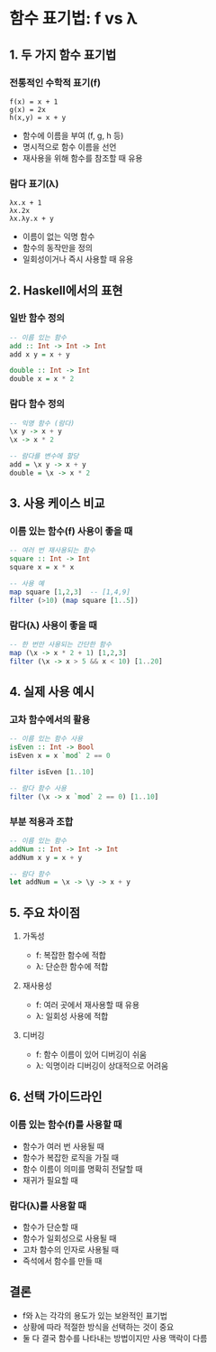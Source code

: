 # 함수 표기법: f vs λ

## 1. 두 가지 함수 표기법

### 전통적인 수학적 표기(f)
```
f(x) = x + 1
g(x) = 2x
h(x,y) = x + y
```
- 함수에 이름을 부여 (f, g, h 등)
- 명시적으로 함수 이름을 선언
- 재사용을 위해 함수를 참조할 때 유용

### 람다 표기(λ)
```
λx.x + 1
λx.2x
λx.λy.x + y
```
- 이름이 없는 익명 함수
- 함수의 동작만을 정의
- 일회성이거나 즉시 사용할 때 유용

## 2. Haskell에서의 표현

### 일반 함수 정의
```haskell
-- 이름 있는 함수
add :: Int -> Int -> Int
add x y = x + y

double :: Int -> Int
double x = x * 2
```

### 람다 함수 정의
```haskell
-- 익명 함수 (람다)
\x y -> x + y
\x -> x * 2

-- 람다를 변수에 할당
add = \x y -> x + y
double = \x -> x * 2
```

## 3. 사용 케이스 비교

### 이름 있는 함수(f) 사용이 좋을 때
```haskell
-- 여러 번 재사용되는 함수
square :: Int -> Int
square x = x * x

-- 사용 예
map square [1,2,3]  -- [1,4,9]
filter (>10) (map square [1..5])
```

### 람다(λ) 사용이 좋을 때
```haskell
-- 한 번만 사용되는 간단한 함수
map (\x -> x * 2 + 1) [1,2,3]
filter (\x -> x > 5 && x < 10) [1..20]
```

## 4. 실제 사용 예시

### 고차 함수에서의 활용
```haskell
-- 이름 있는 함수 사용
isEven :: Int -> Bool
isEven x = x `mod` 2 == 0

filter isEven [1..10]

-- 람다 함수 사용
filter (\x -> x `mod` 2 == 0) [1..10]
```

### 부분 적용과 조합
```haskell
-- 이름 있는 함수
addNum :: Int -> Int -> Int
addNum x y = x + y

-- 람다 함수
let addNum = \x -> \y -> x + y
```

## 5. 주요 차이점

1. 가독성
   - f: 복잡한 함수에 적합
   - λ: 단순한 함수에 적합

2. 재사용성
   - f: 여러 곳에서 재사용할 때 유용
   - λ: 일회성 사용에 적합

3. 디버깅
   - f: 함수 이름이 있어 디버깅이 쉬움
   - λ: 익명이라 디버깅이 상대적으로 어려움

## 6. 선택 가이드라인

### 이름 있는 함수(f)를 사용할 때
- 함수가 여러 번 사용될 때
- 함수가 복잡한 로직을 가질 때
- 함수 이름이 의미를 명확히 전달할 때
- 재귀가 필요할 때

### 람다(λ)를 사용할 때
- 함수가 단순할 때
- 함수가 일회성으로 사용될 때
- 고차 함수의 인자로 사용될 때
- 즉석에서 함수를 만들 때

## 결론
- f와 λ는 각각의 용도가 있는 보완적인 표기법
- 상황에 따라 적절한 방식을 선택하는 것이 중요
- 둘 다 결국 함수를 나타내는 방법이지만 사용 맥락이 다름